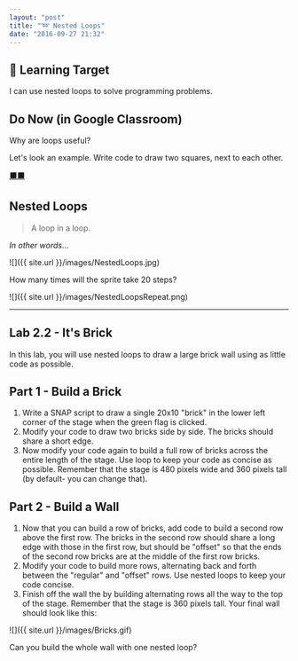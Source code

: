 ```yaml
---
layout: "post"
title: "➿ Nested Loops"
date: "2016-09-27 21:32"
---
```


## 🎯 Learning Target
I can use nested loops to solve programming problems.

## Do Now (in Google Classroom)
Why are loops useful?

Let's look an example. Write code to draw two squares, next to each other.

[⬛⬛](http://snap.berkeley.edu/snapsource/snap.html#present:Username=223bsk&ProjectName=nestedLoops)

## Nested Loops
> A loop in a loop.

_In other words..._

![]({{ site.url }}/images/NestedLoops.jpg)

How many times will the sprite take 20 steps?

![]({{ site.url }}/images/NestedLoopsRepeat.png)


---

## Lab 2.2 - It's Brick

In this lab, you will use nested loops to draw a large brick wall using as little code as possible.

## Part 1 - Build a Brick
1. Write a SNAP script to draw a single 20x10 "brick" in the lower left corner of the stage when the green flag is clicked.
2. Modify your code to draw two bricks side by side. The bricks should share a short edge.
3. Now modify your code again to build a full row of bricks across the entire length of the stage. Use loop to keep your code as concise as possible. Remember that the stage is 480 pixels wide and 360 pixels tall (by default- you can change that).

## Part 2 - Build a Wall
1. Now that you can build a row of bricks, add code to build a second row above the first row. The bricks in the second row should share a long edge with those in the first row, but should be "offset" so that the ends of the second row bricks are at the middle of the first row bricks.
2. Modify your code to build more rows, alternating back and forth between the "regular" and "offset" rows. Use nested loops to keep your code concise.
3. Finish off the wall the by building alternating rows all the way to the top of the stage. Remember that the stage is 360 pixels tall. Your final wall should look like this:

![]({{ site.url }}/images/Bricks.gif)


















Can you build the whole wall with one nested loop?
